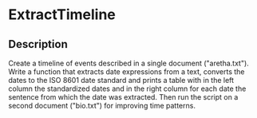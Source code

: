 # ExtractTimeline

## Description
Create a timeline of events described in a single document ("aretha.txt"). Write a function that extracts date expressions from a text, converts the dates to the ISO 8601 date standard and prints a table with in the left column the standardized dates and in the right column for each date the sentence from which the date was extracted. Then run the script on a second document ("bio.txt") for improving time patterns.
